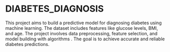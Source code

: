 # DIABETES_DIAGNOSIS
This project aims to build a predictive model for diagnosing diabetes using machine learning. The dataset includes features like glucose levels, BMI, and age. The project involves data preprocessing, feature selection, and model building with algorithms . The goal is to achieve accurate and reliable diabetes predictions.
